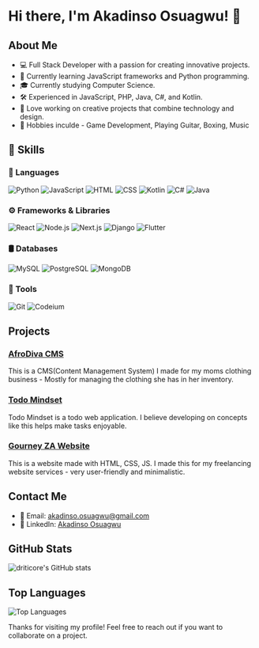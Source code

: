 # Hi there, I'm Akadinso Osuagwu! 👋

## About Me
- 💻 Full Stack Developer with a passion for creating innovative projects.
- 🌱 Currently learning JavaScript frameworks and Python programming.
- 🎓 Currently studying Computer Science.
- 🛠️ Experienced in JavaScript, PHP, Java, C#, and Kotlin.
- 🎨 Love working on creative projects that combine technology and design.
- 🏓 Hobbies inculde - Game Development, Playing Guitar, Boxing, Music

## 🚀 Skills

### 🧠 Languages
![Python](https://img.shields.io/badge/-Python-3776AB?style=flat&logo=python&logoColor=white)
![JavaScript](https://img.shields.io/badge/-JavaScript-F7DF1E?style=flat&logo=javascript&logoColor=black)
![HTML](https://img.shields.io/badge/-HTML5-E34F26?style=flat&logo=html5&logoColor=white)
![CSS](https://img.shields.io/badge/-CSS3-1572B6?style=flat&logo=css3&logoColor=white)
![Kotlin](https://img.shields.io/badge/-Kotlin-0095D5?style=flat&logo=kotlin&logoColor=white)
![C#](https://img.shields.io/badge/-C%23-239120?style=flat&logo=c-sharp&logoColor=white)
![Java](https://img.shields.io/badge/-Java-007396?style=flat&logo=java&logoColor=white)

### ⚙️ Frameworks & Libraries
![React](https://img.shields.io/badge/-React-61DAFB?style=flat&logo=react&logoColor=black)
![Node.js](https://img.shields.io/badge/-Node.js-339933?style=flat&logo=node.js&logoColor=white)
![Next.js](https://img.shields.io/badge/-Next.js-000000?style=flat&logo=next.js&logoColor=white)
![Django](https://img.shields.io/badge/-Django-092E20?style=flat&logo=django&logoColor=white)
![Flutter](https://img.shields.io/badge/-Flutter-02569B?style=flat&logo=flutter&logoColor=white)

### 🛢️ Databases
![MySQL](https://img.shields.io/badge/-MySQL-4479A1?style=flat&logo=mysql&logoColor=white)
![PostgreSQL](https://img.shields.io/badge/-PostgreSQL-336791?style=flat&logo=postgresql&logoColor=white)
![MongoDB](https://img.shields.io/badge/-MongoDB-47A248?style=flat&logo=mongodb&logoColor=white)

### 🧰 Tools
![Git](https://img.shields.io/badge/-Git-F05032?style=flat&logo=git&logoColor=white)
![Codeium](https://img.shields.io/badge/-Codeium-000000?style=flat&logo=data:image/svg+xml;base64,PHN2ZyBmaWxsPSIjZmZmIiBoZWlnaHQ9IjI0IiB2aWV3Qm94PSIwIDAgMjQgMjQiIHdpZHRoPSIyNCIgeG1sbnM9Imh0dHA6Ly93d3cudzMub3JnL3N2ZyI+PHBhdGggZD0iTTEzLjQxNCAyLjc4QzEyLjczOSAyLjI2OSAxMS43ODIgMiAyMCAyYzUuNTUyIDAgMy43NTkgNi4zMzcgMy43NTkgNi4zMzdTNjUuNTUyIDIwIDIgMjBjLTUuNTUyIDAtMy43NTktNi4zMzcgLTMuNzU5LTYuMzM3UzEuMzg2IDIuNzg5IDEzLjQxNCAyLjc4eiIvPjwvc3ZnPg==)


## Projects
### [AfroDiva CMS](https://github.com/driticore/afrodivacms)
This is a CMS(Content Management System) I made for my moms clothing business - Mostly for managing the clothing she has in her inventory.

### [Todo Mindset](https://github.com/driticore/todo-list)
Todo Mindset is a todo web application. I believe developing on concepts like this helps make tasks enjoyable.
### [Gourney ZA Website](https://github.com/driticore/gourneyza)
This is a website made with HTML, CSS, JS. I made this for my freelancing website services - very user-friendly and minimalistic.

## Contact Me
- 📧 Email: [akadinso.osuagwu@gmail.com](mailto:akadinso.osuagwu@gmail.com)
- 💼 LinkedIn: [Akadinso Osuagwu](https://www.linkedin.com/in/akadinso-osuagwu-715929258/)

## GitHub Stats
![driticore's GitHub stats](https://github-readme-stats.vercel.app/api?username=driticore&show_icons=true&theme=radical)

## Top Languages
![Top Languages](https://github-readme-stats.vercel.app/api/top-langs/?username=driticore&layout=compact&theme=radical)

Thanks for visiting my profile! Feel free to reach out if you want to collaborate on a project.
